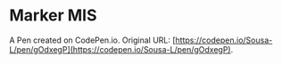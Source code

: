 # Marker MIS

A Pen created on CodePen.io. Original URL: [https://codepen.io/Sousa-L/pen/gOdxegP](https://codepen.io/Sousa-L/pen/gOdxegP).

